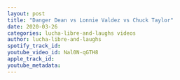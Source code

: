 ```yaml
---
layout: post
title: "Danger Dean vs Lonnie Valdez vs Chuck Taylor"
date: 2020-03-26
categories: lucha-libre-and-laughs videos
author: lucha-libre-and-laughs
spotify_track_id: 
youtube_video_id: Nal0N-qGTH8
apple_track_id: 
youtube_metadata: 
---
```

